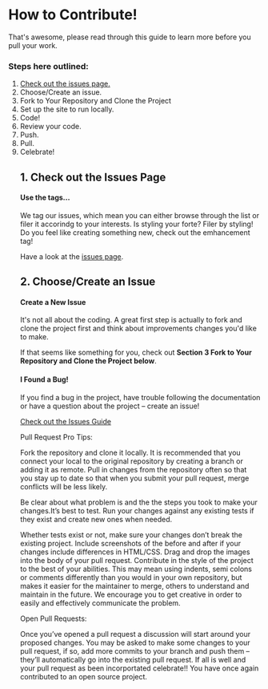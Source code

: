 <h1>How to Contribute!</h1>
<p>That's awesome, please read through this guide to learn more before you pull your work.</p> 

<h3>Steps here outlined:</h3>
<ol>
<li><a href="https://github.com/bangarangs-web0416/rangasaurus/issues" target="_blank">Check out the issues page.</a></li>
<li>Choose/Create an issue.</li>
<li>Fork to Your Repository and Clone the Project</li>
<li>Set up the site to run locally.</li>
<li>Code!</li>
<li>Review your code.</li>
<li>Push.</li>
<li>Pull.</li>
<li>Celebrate!</li>

<h2>1. Check out the Issues Page</h2>
<h4>Use the tags...</h4>
<p>We tag our issues, which mean you can either browse through the list or filer it accorindg to your interests. Is styling your forte? Filer by styling! Do you feel like creating something new, check out the emhancement tag!</p>

<p>Have a look at the <a href="https://github.com/bangarangs-web0416/rangasaurus/issues" target="_blank">issues page</a>.</p>

<h2>2. Choose/Create an Issue</h2>
<h4>Create a New Issue</h4>
<p>It's not all about the coding. A great first step is actually to fork and clone the project first and think about improvements changes you'd like to make.</p>

<p>If that seems like something for you, check out <b>Section 3 Fork to Your Repository and Clone the Project below</b>.</p>

<h4>I Found a Bug!</h4>
If you find a bug in the project, have trouble following the documentation or have a question about the project – create an issue!

<a href="" tagret="_blank">Check out the Issues Guide</a>

Pull Request Pro Tips:

Fork the repository and clone it locally. It is recommended that you connect your local to the original  repository by creating a branch or adding it as remote. Pull in changes from the repository often so that you stay up to date so that when you submit your pull request, merge conflicts will be less likely. 

Be clear about what problem is and the the steps you took to make your changes.It’s best to test. Run your changes against any existing tests if they exist and create new ones when needed.

Whether tests exist or not, make sure your changes don’t break the existing project.
Include screenshots of the before and after if your changes include differences in HTML/CSS. Drag and drop the images into the body of your pull request. Contribute in the style of the project to the best of your abilities. This may mean using indents, semi colons or comments differently than you would in your own repository, but makes it easier for the maintainer to merge, others to understand and maintain in the future. We encourage you to get creative in order to easily and effectively communicate the problem. 

Open Pull Requests:

Once you’ve opened a pull request a discussion will start around your proposed changes. You may be asked to make some changes to your pull request, if so, add more commits to your branch and push them – they’ll automatically go into the existing pull request. If all is well and your pull request as been incorportated celebrate!! You have once again contributed to an open source project. 
